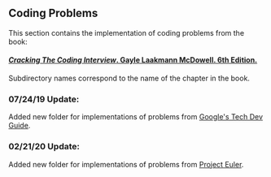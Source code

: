 ## Coding Problems

This section contains the implementation of coding problems from the book:
#### [*Cracking The Coding Interview*. Gayle Laakmann McDowell. 6th Edition.](https://www.amazon.com/Cracking-Coding-Interview-Programming-Questions/dp/0984782850/ref=sr_1_2?crid=3MI9EA3ZISY52&keywords=cracking+the+coding+interview&qid=1561220383&s=gateway&sprefix=crackin%2Caps%2C169&sr=8-2)

Subdirectory names correspond to the name of the chapter in the book.

### 07/24/19 Update:
Added new folder for implementations of problems from [Google's Tech Dev Guide](https://techdevguide.withgoogle.com/).

### 02/21/20 Update:
Added new folder for implementations of problems from [Project Euler](https://projecteuler.net/).
